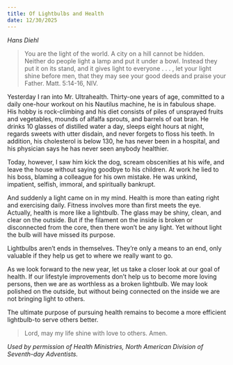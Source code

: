 ```yaml
---
title: Of Lightbulbs and Health
date: 12/30/2025
---
```


_Hans Diehl_

> <p></p>
> You are the light of the world. A city on a hill cannot be hidden. Neither do people light a lamp and put it under a bowl. Instead they put it on its stand, and it gives light to everyone . . . , let your light shine before men, that they may see your good deeds and praise your Father. Matt. 5:14-16, NIV.

Yesterday I ran into Mr. Ultrahealth. Thirty-one years of age, committed to a daily one-hour workout on his Nautilus machine, he is in fabulous shape. His hobby is rock-climbing and his diet consists of piles of unsprayed fruits and vegetables, mounds of alfalfa sprouts, and barrels of oat bran. He drinks 10 glasses of distilled water a day, sleeps eight hours at night, regards sweets with utter disdain, and never forgets to floss his teeth. In addition, his cholesterol is below 130, he has never been in a hospital, and his physician says he has never seen anybody healthier.

Today, however, I saw him kick the dog, scream obscenities at his wife, and leave the house without saying goodbye to his children. At work he lied to his boss, blaming a colleague for his own mistake. He was unkind, impatient, selfish, immoral, and spiritually bankrupt.

And suddenly a light came on in my mind. Health is more than eating right and exercising daily. Fitness involves more than first meets the eye. Actually, health is more like a lightbulb. The glass may be shiny, clean, and clear on the outside. But if the filament on the inside is broken or disconnected from the core, then there won’t be any light. Yet without light the bulb will have missed its purpose.

Lightbulbs aren’t ends in themselves. They’re only a means to an end, only valuable if they help us get to where we really want to go.

As we look forward to the new year, let us take a closer look at our goal of health. If our lifestyle improvements don’t help us to become more loving persons, then we are as worthless as a broken lightbulb. We may look polished on the outside, but without being connected on the inside we are not bringing light to others.

The ultimate purpose of pursuing health remains to become a more efficient lightbulb-to serve others better.

> <callout></callout>
> Lord, may my life shine with love to others. Amen.

_Used by permission of Health Ministries, North American Division of Seventh-day Adventists._